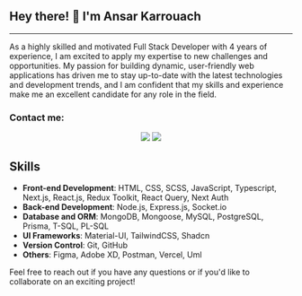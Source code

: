 <h2> Hey there! 👋 I'm Ansar Karrouach</h2>
<hr /> 
As a highly skilled and motivated Full Stack Developer with 4 years of experience, I am excited to apply my expertise to new challenges and opportunities. My passion for building dynamic, user-friendly web applications has driven me to stay up-to-date with the latest technologies and development trends, and I am confident that my skills and experience make me an excellent candidate for any role in the field.

<!-- Contact -->

### Contact me:

<p align="center">
  <a href="https://www.linkedin.com/in/ansarkarrouach/" target="_blank"><img src="https://img.shields.io/badge/linkedin-%230177B5?style=flat-square&logo=linkedin&logoColor=white"/></a>
  <a href="mailto:karrouach.ansar@gmail.com" target="_blank"><img src="https://img.shields.io/badge/Gmail-D14836?style=flat-square&logo=gmail&logoColor=white" /></a>
</p>

## Skills

- **Front-end Development**: HTML, CSS, SCSS, JavaScript, Typescript, Next.js, React.js, Redux Toolkit, React Query, Next Auth
- **Back-end Development**: Node.js, Express.js, Socket.io
- **Database and ORM**: MongoDB, Mongoose, MySQL, PostgreSQL, Prisma, T-SQL, PL-SQL
- **UI Frameworks**: Material-UI, TailwindCSS, Shadcn
- **Version Control**: Git, GitHub
- **Others**: Figma, Adobe XD, Postman, Vercel, Uml


Feel free to reach out if you have any questions or if you'd like to collaborate on an exciting project!
